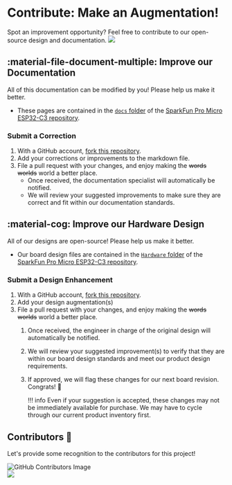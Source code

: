 # Contribute: Make an Augmentation!
Spot an improvement opportunity? Feel free to contribute to our open-source design and documentation. <a href="https://github.com/sparkfun/SparkFun_Pro_Micro-ESP32C3/pulls" alt="Pull Requests"><img src="https://img.shields.io/github/issues-pr/sparkfun/SparkFun_Pro_Micro-ESP32C3.svg" /></a>

## :material-file-document-multiple:&nbsp;Improve our Documentation
All of this documentation can be modified by you! Please help us make it better.

* These pages are contained in the [`docs` folder](https://github.com/sparkfun/SparkFun_Pro_Micro-ESP32C3/tree/main/docs) of the [SparkFun Pro Micro ESP32-C3 repository](https://github.com/sparkfun/SparkFun_Pro_Micro-ESP32C3).

<!-- ### :material-source-pull:&nbsp;Submit a Correction -->
### Submit a Correction

1. With a GitHub account, [fork this repository](https://github.com/sparkfun/SparkFun_Pro_Micro-ESP32C3/fork).
2. Add your corrections or improvements to the markdown file.
3. File a pull request with your changes, and enjoy making the ~~words~~ ~~worlds~~ world a better place.
	* Once received, the documentation specialist will automatically be notified.
	* We will review your suggested improvements to make sure they are correct and fit within our documentation standards.

## :material-cog:&nbsp;Improve our Hardware Design
All of our designs are open-source! Please help us make it better.

* Our board design files are contained in the [`Hardware` folder](https://github.com/sparkfun/SparkFun_Pro_Micro-ESP32C3/tree/main/Hardware) of the [SparkFun Pro Micro ESP32-C3 repository](https://github.com/sparkfun/SparkFun_Pro_Micro-ESP32C3).

<!-- ### :material-source-pull:&nbsp;Submit a Design Enhancement -->
### Submit a Design Enhancement

1. With a GitHub account, [fork this repository](https://github.com/sparkfun/SparkFun_Pro_Micro-ESP32C3/fork).
2. Add your design augmentation(s)
3. File a pull request with your changes, and enjoy making the ~~words~~ ~~worlds~~ world a better place.
	1. Once received, the engineer in charge of the original design will automatically be notified.
	2. We will review your suggested improvement(s) to verify that they are within our board design standards and meet our product design requirements.
	3. If approved, we will flag these changes for our next board revision. Congrats! 🍻

		!!! info
			Even if your suggestion is accepted, these changes may not be immediately available for purchase. We may have to cycle through our current product inventory first.

## Contributors&nbsp;:clap:
Let's provide some recognition to the contributors for this project!

![GitHub Contributors Image](https://contrib.rocks/image?repo=sparkfun/SparkFun_Pro_Micro-ESP32C3)
<br>
<a href="https://github.com/sparkfun/SparkFun_Pro_Micro-ESP32C3/pulls" alt="Pull Requests"><img src="https://img.shields.io/github/contributors/sparkfun/SparkFun_Pro_Micro-ESP32C3.svg" /></a>
